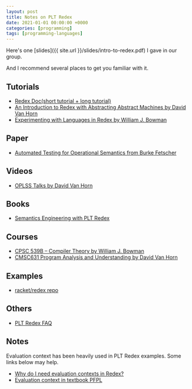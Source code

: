 ```yaml
---
layout: post
title: Notes on PLT Redex
date: 2021-01-01 00:00:00 +0000
categories: [programming]
tags: [programming-languages]
---
```


Here's one [slides]({{ site.url }}/slides/intro-to-redex.pdf) I gave in our group.

And I recommend several places to get you familiar with it.

## Tutorials
* [Redex Doc(short tutorial + long tutorial)](https://docs.racket-lang.org/redex/index.html)
* [An Introduction to Redex with Abstracting Abstract Machines by David Van Horn](https://dvanhorn.github.io/redex-aam-tutorial/)
* [Experimenting with Languages in Redex by William J. Bowman](https://williamjbowman.com/doc/experimenting-with-redex/index.html)

## Paper

* [Automated Testing for Operational Semantics from Burke Fetscher](https://plt.eecs.northwestern.edu/fetscher-phd.pdf)

## Videos
* [OPLSS Talks by David Van Horn](https://www.youtube.com/playlist?list=PL0DsGHMPLUWXFt7slbLYijUBFSJzsPVze)

## Books
* [Semantics Engineering with PLT Redex](https://redex.racket-lang.org/sewpr-preface.html)

## Courses
* [CPSC 539B – Compiler Theory by William J. Bowman](https://www.williamjbowman.com/teaching/2019/w2/cpsc539b/index.html)
* [CMSC631 Program Analysis and Understanding by David Van Horn](https://www.cs.umd.edu/class/spring2014/cmsc631/notes.pdf)

## Examples
* [racket/redex repo](https://github.com/racket/redex/tree/master/redex-examples/redex/examples)

## Others
* [PLT Redex FAQ](http://prl.ccs.neu.edu/blog/2017/09/25/plt-redex-faq/)

## Notes

Evaluation context has been heavily used in PLT Redex examples. Some links below may help.

* [Why do I need evaluation contexts in Redex?](https://stackoverflow.com/questions/42010495/why-do-i-need-evaluation-contexts-in-redex)
* [Evaluation context in textbook PFPL]()
